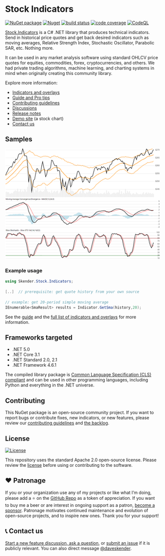 # Stock Indicators

[![NuGet package](https://img.shields.io/nuget/v/skender.stock.indicators?color=blue&logo=NuGet&label=NuGet%20Package)](https://www.nuget.org/packages/Skender.Stock.Indicators)
[![Nuget](https://img.shields.io/nuget/dt/skender.stock.indicators?logo=NuGet&label=Downloads)](https://www.nuget.org/packages/Skender.Stock.Indicators)
[![build status](https://img.shields.io/azure-devops/build/skender/5123ca47-74f2-4d67-a5d4-c4d90b8d670a/21/master?logo=AzureDevops&label=Build%20Status)](https://dev.azure.com/skender/Stock.Indicators/_build/latest?definitionId=21&branchName=master)
[![code coverage](https://img.shields.io/azure-devops/coverage/skender/stock.indicators/21/master?logo=AzureDevOps&label=Code%20Coverage)](https://dev.azure.com/skender/Stock.Indicators/_build/latest?definitionId=21&branchName=master&view=codecoverage-tab)
[![CodeQL](https://github.com/DaveSkender/Stock.Indicators/workflows/CodeQL/badge.svg)](https://github.com/DaveSkender/Stock.Indicators/security/code-scanning)

[Stock.Indicators](https://www.nuget.org/packages/Skender.Stock.Indicators) is a C# .NET library that produces technical indicators.  Send in historical price quotes and get back desired indicators such as moving averages, Relative Strength Index, Stochastic Oscillator, Parabolic SAR, etc.  Nothing more.

It can be used in any market analysis software using standard OHLCV price quotes for equities, commodities, forex, cryptocurrencies, and others.  We had private trading algorithms, machine learning, and charting systems in mind when originally creating this community library.

Explore more information:

- [Indicators and overlays](https://daveskender.github.io/Stock.Indicators/docs/INDICATORS.html)
- [Guide and Pro tips](https://daveskender.github.io/Stock.Indicators/docs/GUIDE.html)
- [Contributing guidelines](https://daveskender.github.io/Stock.Indicators/docs/CONTRIBUTING.html)
- [Discussions](https://github.com/DaveSkender/Stock.Indicators/discussions)
- [Release notes](https://github.com/DaveSkender/Stock.Indicators/releases)
- [Demo site](https://stock-charts.azurewebsites.net) (a stock chart)
- [Contact us](#contact-us)

## Samples

![image](docs/examples.png)

### Example usage

```csharp
using Skender.Stock.Indicators;

[..]  // prerequisite: get quote history from your own source

// example: get 20-period simple moving average
IEnumerable<SmaResult> results = Indicator.GetSma(history,20);
```

See the [guide](https://daveskender.github.io/Stock.Indicators/docs/GUIDE.html) and the [full list of indicators and overlays](https://daveskender.github.io/Stock.Indicators/docs/INDICATORS.html) for more information.

## Frameworks targeted

- .NET 5.0
- .NET Core 3.1
- .NET Standard 2.0, 2.1
- .NET Framework 4.6.1

The compiled library package is [Common Language Specification (CLS) compliant](https://docs.microsoft.com/en-us/dotnet/standard/common-type-system) and can be used in other programming languages, including Python and everything in the .NET universe.

## Contributing

This NuGet package is an open-source community project.  If you want to report bugs or contribute fixes, new indicators, or new features, please review our [contributing guidelines](docs/CONTRIBUTING.md#content) and [the backlog](https://github.com/DaveSkender/Stock.Indicators/projects/1).

## License

[![License](https://img.shields.io/badge/License-Apache%202.0-blue.svg)](https://opensource.org/licenses/Apache-2.0)

This repository uses the standard Apache 2.0 open-source license.  Please review the [license](https://opensource.org/licenses/Apache-2.0) before using or contributing to the software.

## :heart: Patronage

If you or your organization use any of my projects or like what I’m doing, please add a :star: on the [GitHub Repo](https://github.com/DaveSkender/Stock.Indicators) as a token of appreciation.
If you want to buy me a beer or are interest in ongoing support as a patron, [become a sponsor](https://github.com/sponsors/DaveSkender).
Patronage motivates continued maintenance and evolution of open-source projects, and to inspire new ones.
Thank you for your support!

## :telephone_receiver: Contact us

[Start a new feature discussion, ask a question](https://github.com/DaveSkender/Stock.Indicators/discussions), or [submit an issue](https://github.com/DaveSkender/Stock.Indicators/issues) if it is publicly relevant.  You can also direct message [@daveskender](https://twitter.com/messages/compose?recipient_id=27475431).
